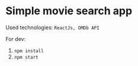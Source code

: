 # Simple movie search app

Used technologies: `ReactJs, OMDb API`

For dev:
1. `npm install`
2. `npm start`

